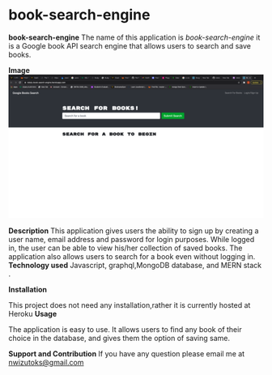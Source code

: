 # book-search-engine
<strong>book-search-engine</strong>
The name of this application is <i>book-search-engine</i> it is a Google book API search engine that allows users to search and save books.

<strong>Image</strong>
![](images/screenShot.png)

<strong>Description</strong>
This application gives users the ability to sign up by creating a user name, email address and password for login purposes. While logged in, the user can be able to view his/her collection of saved books. The application also allows users to search for a book even without logging in.
<strong>Technology used</strong>
 Javascript, graphql,MongoDB database, and MERN stack . 

<strong>Installation</strong>

This project does not need any installation,rather it is currently hosted at Heroku
<strong>Usage</strong>

The application is easy to use. It allows users to find any book of their choice in the database, and gives them the option of saving same.

<strong>Support and Contribution</strong>
If you have any question please email me at nwizutoks@gmail.com
